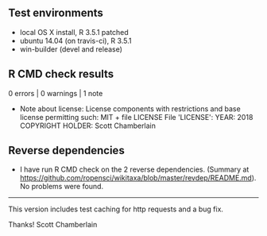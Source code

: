 ## Test environments

* local OS X install, R 3.5.1 patched
* ubuntu 14.04 (on travis-ci), R 3.5.1
* win-builder (devel and release)

## R CMD check results

0 errors | 0 warnings | 1 note

* Note about license:
License components with restrictions and base license permitting such:
  MIT + file LICENSE
File 'LICENSE':
  YEAR: 2018
  COPYRIGHT HOLDER: Scott Chamberlain

## Reverse dependencies

* I have run R CMD check on the 2 reverse dependencies.
  (Summary at <https://github.com/ropensci/wikitaxa/blob/master/revdep/README.md>). No problems were found.

---

This version includes test caching for http requests and a bug fix.

Thanks!
Scott Chamberlain
